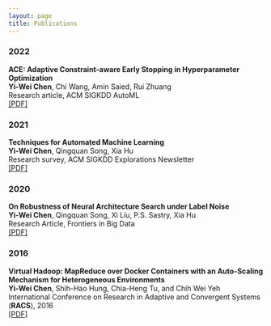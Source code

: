 ```yaml
---
layout: page
title: Publications
---
```


<h3>
    <a name='2022'></a> 2022
</h3>
<div class="media">
    <div class="media-body">
       <p class="media-heading">
          <strong>ACE: Adaptive Constraint-aware Early Stopping in Hyperparameter Optimization</strong><br />
          <b>Yi-Wei Chen</b>, Chi Wang, Amin Saied, Rui Zhuang<br />
          Research article, ACM SIGKDD AutoML<br />
          <a href="https://arxiv.org/abs/2208.02922">[PDF]</a><br />
       </p>
    </div>
</div>

<h3>
    <a name='2021'></a> 2021
</h3>
<div class="media">
    <div class="media-body">
       <p class="media-heading">
          <strong>Techniques for Automated Machine Learning</strong><br />
          <b>Yi-Wei Chen</b>, Qingquan Song, Xia Hu<br />
          Research survey, ACM SIGKDD Explorations Newsletter<br />
          <a href="https://dl.acm.org/doi/abs/10.1145/3447556.3447567">[PDF]</a><br />
       </p>
    </div>
</div>

<h3>
    <a name='2020'></a> 2020
</h3>
<div class="media">
    <div class="media-body">
       <p class="media-heading">
          <strong>On Robustness of Neural Architecture Search under Label Noise</strong><br />
          <b>Yi-Wei Chen</b>, Qingquan Song, Xi Liu, P.S. Sastry, Xia Hu<br />
          Research Article, Frontiers in Big Data<br />
          <a href="https://www.frontiersin.org/articles/10.3389/fdata.2020.00002/abstract">[PDF]</a><br />
       </p>
    </div>
</div>

<h3>
    <a name='2016'></a> 2016
</h3>
<div class="media">
    <div class="media-body">
       <p class="media-heading">
          <strong>Virtual Hadoop: MapReduce over Docker Containers with an Auto-Scaling Mechanism for Heterogeneous Environments</strong><br />
          <b>Yi-Wei Chen</b>, Shih-Hao Hung, Chia-Heng Tu, and Chih Wei Yeh<br />
          International Conference on Research in Adaptive and Convergent Systems (<strong>RACS</strong>), 2016 <br />
          <a href="https://dl.acm.org/citation.cfm?id=2987408">[PDF]</a><br />
       </p>
    </div>
</div>

